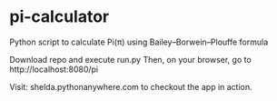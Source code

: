 # pi-calculator
Python script to calculate Pi(π) using Bailey–Borwein–Plouffe formula

Download repo and execute run.py Then, on your browser, go to http://localhost:8080/pi

Visit: shelda.pythonanywhere.com to checkout the app in action.
